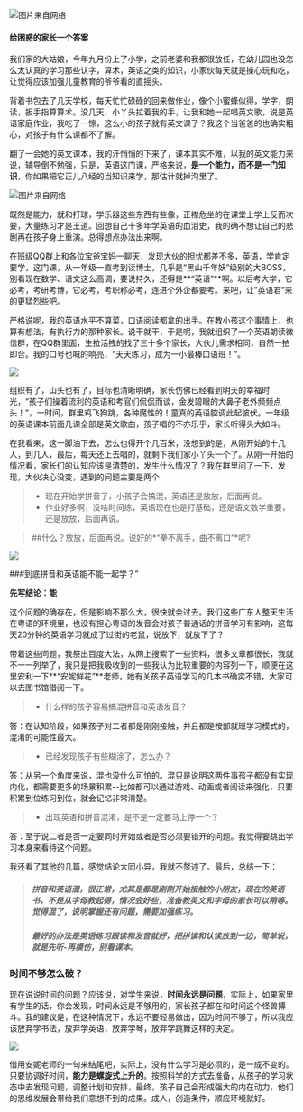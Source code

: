 ![图片来自网络](http://upload-images.jianshu.io/upload_images/3342594-8628aaf90d46adb0.png?imageMogr2/auto-orient/strip%7CimageView2/2/w/1240)

#### 给困惑的家长一个答案

我们家的大姑娘，今年九月份上了小学，之前老婆和我都很放任，在幼儿园也没怎么太认真的学习那些认字，算术，英语之类的知识，小家伙每天就是操心玩和吃，让觉得应该加强儿童教育的爷爷看的直摇头。

背着书包去了几天学校，每天忙忙碌碌的回来做作业，像个小蜜蜂似得，学字，朗读，扳手指算算术。没几天，小丫头拉着我的手，让我和她一起唱英文歌，说是英语家庭作业，我吃了一惊，这么小的孩子就有英文课了？我这个当爸爸的也确实粗心，对孩子有什么课都不了解。

翻了一会她的英文课本，我的汗悄悄的下来了，课本其实不难，以我的英文能力来说，辅导倒不勉强，只是，英语这门课，严格来说，**是一个能力，而不是一门知识**，你如果把它正儿八经的当知识来学，那估计就掉沟里了。


![图片来自网络](http://upload-images.jianshu.io/upload_images/3342594-b398c9ff8e307bf4.png?imageMogr2/auto-orient/strip%7CimageView2/2/w/1240)


既然是能力，就和打球，学乐器这些东西有些像，正襟危坐的在课堂上学上反而次要，大量练习才是王道。回想自己十多年学英语的血泪史，我的确不想让自己的悲剧再在孩子身上重演。总得想点办法出来啊。

在班级QQ群上和各位宝爸宝妈一聊天，发现大伙的担忧都差不多，英语，学肯定要学，这门课，从一年级一直考到读博士，几乎是“黑山千年妖”级别的大BOSS，别看现在数学、语文这么高调，要说持久，还得是**“英语”**啊。以后考大学，它必考，考研考博，它必考，考职称必考，连进个外企都要考。来吧，让”英语君“来的更猛烈些吧。


严格说呢，我的英语水平不算菜，口语阅读都拿的出手。在教小孩这个事情上，也算有想法，有执行力的那种家长。说干就干，于是呢，我就组织了一个英语朗读微信群，在QQ群里面，生拉活拽的找了三十多个家长，大伙儿需求相同，自然一拍即合。我的口号也喊的响亮，“天天练习，成为一小最棒口语班！”。

![](http://upload-images.jianshu.io/upload_images/3342594-d840a6c877e47a19.png?imageMogr2/auto-orient/strip%7CimageView2/2/w/1240)


组织有了，山头也有了，目标也清晰明确，家长仿佛已经看到明天的幸福时光，“孩子们操着流利的英语和考官们侃侃而谈，金发碧眼的大鼻子老外频频点头！”，一时间，群里鸡飞狗跳，各种魔性的！童真的英语腔调此起彼伏。一年级的英语课本前面几课全部是英文歌曲，孩子唱的不亦乐乎，家长听得头大如斗。

在我看来，这一脚油下去，怎么也得开个几百米，没想到的是，从刚开始的十几人，到几人，最后，每天还上去唱的，就剩下我们家小丫头一个了。从刚一开始的情况看，家长们的认知应该是清楚的，发生什么情况了？我在群里问了一下，发现，大伙决心没变，遇到的问题主要是两个

>- 现在开始学拼音了，小孩子会搞混，英语还是放放，后面再说。
>- 作业好多啊，没啥时间练，英语现在也是打基础，还是语文数学重要，还是放放，后面再说。

>##什么？放放，后面再说。说好的*“拳不离手，曲不离口”*呢?


![](http://upload-images.jianshu.io/upload_images/3342594-cb64a4a43394fb8e.png?imageMogr2/auto-orient/strip%7CimageView2/2/w/1240)

###到底拼音和英语能不能一起学？”

**先写结论：能**

这个问题的确存在，但是影响不那么大，很快就会过去。我们这些广东人整天生活在粤语的环境里，也没有担心粤语的发音会对孩子普通话的拼音学习有影响，这每天20分钟的英语学习就成了过街的老鼠，说放下，就放下了？

带着这些问题，我祭出百度大法，从网上搜索了一些资料，很多文章都很长，我就不一一列举了，我只是把我吸收到的一些我认为比较重要的内容列一下，顺便在这里安利一下**“安妮鲜花”**老师，她有关孩子英语学习的几本书确实不错，大家可以去图书馆借阅一下。

>* 什么样的孩子容易搞混拼音和英语发音？

答：在认知阶段，如果孩子对二者都是刚刚接触，并且都是按部就班学习模式的，混淆的可能性最大。
>* 已经发现孩子有些糊涂了，怎么办？

答：从另一个角度来说，混也没什么可怕的。混只是说明这两件事孩子都没有实现内化，都需要更多的场景积累--比如都可以通过游戏、动画或者阅读来强化，只要积累到位练习到位，就会记忆非常清楚。
>* 出现英语和拼音混淆，是不是一定要马上停一个？

答：至于说二者是否一定要同时开始或者是否必须要错开的问题。我觉得要跳出学习本身来看待这个问题。

我还看了其他的几篇，感觉结论大同小异，我就不赘述了。最后，总结一下：
>##### 拼音和英语混，很正常，尤其是都是刚刚开始接触的小朋友，现在的英语书，不是从字母教起得，情况会好些，准备教英文和字母的家长可以稍等。觉得混了，说明掌握还有问题，需要加强练习。
>##### 最好的办法是英语练习跟读和发音就好，把拼读和认读放到一边，简单说，就是先听-再模仿，别看课本。

### 时间不够怎么破？

现在说说时间的问题？应该说，对学生来说，**时间永远是问题**，实际上，如果家里有学生的话，你会发现，时间永远是不够用的，家长孩子都在和时间这个怪兽搏斗。我的建议是，在这种情况下，永远不要轻易做出，因为时间不够了，所以我应该放弃学书法，放弃学英语，放弃学琴，放弃学跳舞这样的决定。

![](http://upload-images.jianshu.io/upload_images/3342594-56fe4e031db7e4f4.png?imageMogr2/auto-orient/strip%7CimageView2/2/w/1240)

借用安妮老师的一句来结尾吧，实际上，没有什么学习是必须的，是一成不变的。只要协调好时间，**能力是螺旋式上升的**。按照科学的方式去准备，从孩子的学习状态中去发现问题，调整计划和安排，最终，孩子自己会形成强大的内在动力，他们的思维发展会带给我们意想不到的成果。成人，创造条件，顺应环境就好。